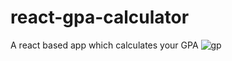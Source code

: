 # react-gpa-calculator
A react based app which calculates your GPA
![gp](https://user-images.githubusercontent.com/68102801/120369536-059e3400-c331-11eb-8cb1-a42d26d1638e.png)
